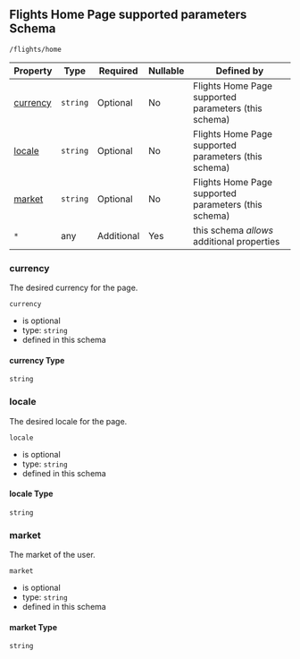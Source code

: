 ## Flights Home Page supported parameters Schema

```
/flights/home
```

| Property              | Type     | Required   | Nullable | Defined by                                           |
| --------------------- | -------- | ---------- | -------- | ---------------------------------------------------- |
| [currency](#currency) | `string` | Optional   | No       | Flights Home Page supported parameters (this schema) |
| [locale](#locale)     | `string` | Optional   | No       | Flights Home Page supported parameters (this schema) |
| [market](#market)     | `string` | Optional   | No       | Flights Home Page supported parameters (this schema) |
| `*`                   | any      | Additional | Yes      | this schema _allows_ additional properties           |

### currency

The desired currency for the page.

`currency`

- is optional
- type: `string`
- defined in this schema

#### currency Type

`string`

### locale

The desired locale for the page.

`locale`

- is optional
- type: `string`
- defined in this schema

#### locale Type

`string`

### market

The market of the user.

`market`

- is optional
- type: `string`
- defined in this schema

#### market Type

`string`
